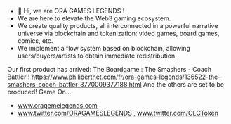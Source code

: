 - 👋 Hi, we are ORA GAMES LEGENDS ! 
- We are here to elevate the Web3 gaming ecosystem.
- We create quality products, all interconnected in a powerful narrative universe via blockchain and tokenization: video games, board games, comics, etc.
- We implement a flow system based on blockchain, allowing users/buyers/artists to obtain immediate redistribution.

Our first product has arrived: The Boardgame : The Smashers - Coach Battler ! https://www.philibertnet.com/fr/ora-games-legends/136522-the-smashers-coach-battler-3770009377188.html
And the others are set to be produced!
Game On...
- www.oragemelegends.com
- www.twitter.com/ORAGAMESLEGENDS , www.twitter.com/OLCToken
